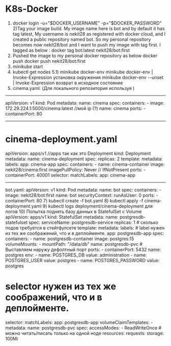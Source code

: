 # K8s-Docker
1) docker login -u="$DOCKER_USERNAME" -p="$DOCKER_PASSWORD"
2)Tag your image build.
My image name here is bot and by default it has tag latest, My username is nekit28 as registered with docker cloud, and I created a public repository named bot.
So my personal repository becomes now nekit28/bot and I want to push my image with tag first.
I tagged as below :
docker tag bot:latest nekit28/bot:first
3) Pushed the image to my personal docker repository as below
docker push docker push nekit28/bot:first
4) minikube start
5) kubectl get nodes
5.1) minikube docker-env
minikube docker-env | Invoke-Expression установка окружения
minikube docker-env --unset | Invoke-Expression возврат в исходное состояние
6) cinema.yaml: (Для локального репозитория используя )
______________________________________________________
apiVersion: v1
kind: Pod
metadata:
  name: cinema
spec:
  containers:
    - image: 172.29.224.1:5000/cinema:latest //мой ip (?)
      name: cinema
      ports:
        - containerPort: 80
_______________________________________________________
# cinema-deployment.yaml
apiVersion: apps/v1 //apps так как это Deployment
kind: Deployment
metadata:
  name: cinema-deployment
spec:
  replicas: 2
  template:
    metadata:
      labels:
        app: cinema-app
    spec:
      containers:
        - name: cinema-container
          image: nekit28/cinema:first
          imagePullPolicy: Never // IfNotPresent
          ports:
            - containerPort: 40001
  selector:
    matchLabels:
      app: cinema-app
______________________________________________________
bot.yaml:
apiVersion: v1
kind: Pod
metadata:
  name: bot
spec:
  containers:
    - image: nekit28/bot:first
      name: bot
      securityContext:
          runAsUser: 0
      ports:
        - containerPort: 80
7) kubectl create -f bot.yaml
8) kubectl apply -f cinema-deployment.yaml
9) kubectl logs deployment/cinema-deployment для логов
10) Попытка поднять базу данных в StatefulSet c Volume
apiVersion: apps/v1
kind: StatefulSet
metadata:
  name: postgresdb-statefulset
spec:
  serviceName: postgresdb-service
  replicas: 1  # сколько подов требуется в стейтфулсете
  template:
    metadata:
      labels:
        # label нужен из тех же соображений, что и в деплойменте.
        app: postgresdb-app
    spec:
      containers:
        - name: postgresdb-container
          image: postgres:15
          volumeMounts:
            - mountPath: "/data/db"
              name: postgresdb-pvc
          # Выставляем наружу дефолтный порт
          ports:
            - containerPort: 5432
              name: postgres
          env:
            - name: POSTGRES_DB
              value: administration
            - name: POSTGRES_USER
              value: postgres
            - name: POSTGRES_PASSWORD
              value: postgres

  # selector нужен из тех же соображений, что и в деплойменте.
  selector:
    matchLabels:
      app: postgresdb-app
  volumeClaimTemplates:
    - metadata:
        name: postgresdb-pvc
      spec:
        accessModes:
          - ReadWriteOnce # можно читать/писать только на одной ноде
        resources:
          requests:
            storage: 100Mi

